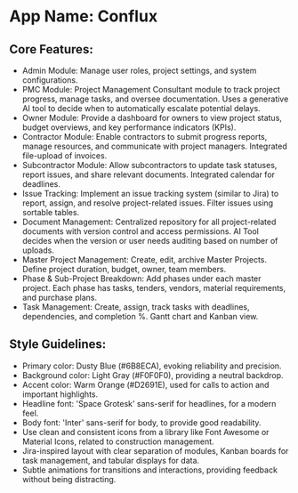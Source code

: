 # **App Name**: Conflux

## Core Features:

- Admin Module: Manage user roles, project settings, and system configurations.
- PMC Module: Project Management Consultant module to track project progress, manage tasks, and oversee documentation. Uses a generative AI tool to decide when to automatically escalate potential delays.
- Owner Module: Provide a dashboard for owners to view project status, budget overviews, and key performance indicators (KPIs).
- Contractor Module: Enable contractors to submit progress reports, manage resources, and communicate with project managers. Integrated file-upload of invoices.
- Subcontractor Module: Allow subcontractors to update task statuses, report issues, and share relevant documents. Integrated calendar for deadlines.
- Issue Tracking: Implement an issue tracking system (similar to Jira) to report, assign, and resolve project-related issues. Filter issues using sortable tables.
- Document Management: Centralized repository for all project-related documents with version control and access permissions. AI Tool decides when the version or user needs auditing based on number of uploads.
- Master Project Management: Create, edit, archive Master Projects. Define project duration, budget, owner, team members.
- Phase & Sub-Project Breakdown: Add phases under each master project. Each phase has tasks, tenders, vendors, material requirements, and purchase plans.
- Task Management: Create, assign, track tasks with deadlines, dependencies, and completion %. Gantt chart and Kanban view.

## Style Guidelines:

- Primary color: Dusty Blue (#6B8ECA), evoking reliability and precision.
- Background color: Light Gray (#F0F0F0), providing a neutral backdrop.
- Accent color: Warm Orange (#D2691E), used for calls to action and important highlights.
- Headline font: 'Space Grotesk' sans-serif for headlines, for a modern feel.
- Body font: 'Inter' sans-serif for body, to provide good readability.
- Use clean and consistent icons from a library like Font Awesome or Material Icons, related to construction management.
- Jira-inspired layout with clear separation of modules, Kanban boards for task management, and tabular displays for data.
- Subtle animations for transitions and interactions, providing feedback without being distracting.